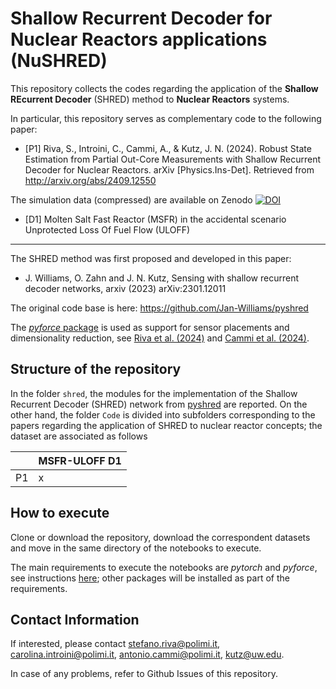 # Shallow Recurrent Decoder for Nuclear Reactors applications (NuSHRED)

This repository collects the codes regarding the application of the **Shallow REcurrent Decoder** (SHRED) method to **Nuclear Reactors** systems.

In particular, this repository serves as complementary code to the following paper:

- [P1] Riva, S., Introini, C., Cammi, A., & Kutz, J. N. (2024). Robust State Estimation from Partial Out-Core Measurements with Shallow Recurrent Decoder for Nuclear Reactors. arXiv [Physics.Ins-Det]. Retrieved from http://arxiv.org/abs/2409.12550

The simulation data (compressed) are available on Zenodo [![DOI](https://zenodo.org/badge/DOI/10.5281/zenodo.13789585.svg)](https://doi.org/10.5281/zenodo.13789585)

- [D1] Molten Salt Fast Reactor (MSFR) in the accidental scenario Unprotected Loss Of Fuel Flow (ULOFF)

---

The SHRED method was first proposed and developed in this paper:

- J. Williams, O. Zahn and J. N. Kutz, Sensing with shallow recurrent decoder networks, arxiv (2023) arXiv:2301.12011

The original code base is here: https://github.com/Jan-Williams/pyshred

The [*pyforce* package](https://github.com/ERMETE-Lab/ROSE-pyforce) is used as support for sensor placements and dimensionality reduction, see [Riva et al. (2024)](https://doi.org/10.1016/j.apm.2024.06.040) and [Cammi et al. (2024)](https://doi.org/10.1016/j.nucengdes.2024.113105).

## Structure of the repository

In the folder `shred`, the modules for the implementation of the Shallow Recurrent Decoder (SHRED) network from [pyshred](https://github.com/Jan-Williams/pyshred) are reported.
On the other hand, the folder `Code` is divided into subfolders corresponding to the papers regarding the application of SHRED to nuclear reactor concepts; the dataset are associated as follows

| | MSFR-ULOFF D1 |
|---|-----|
| P1 | x |

## How to execute
Clone or download the repository, download the correspondent datasets and move in the same directory of the notebooks to execute.

The main requirements to execute the notebooks are *pytorch* and *pyforce*, see instructions [here](https://ermete-lab.github.io/ROSE-pyforce/installation.html#set-up-a-conda-environment-for-pyforce); other packages will be installed as part of the requirements.


## Contact Information

If interested, please contact stefano.riva@polimi.it, carolina.introini@polimi.it, antonio.cammi@polimi.it, kutz@uw.edu.

In case of any problems, refer to Github Issues of this repository.
